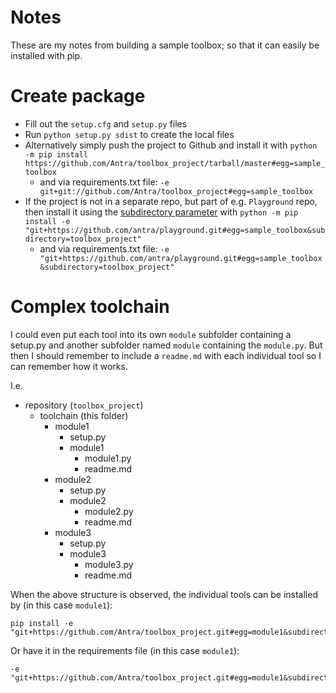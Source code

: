 # Notes
These are my notes from building a sample toolbox; so that it can easily be installed with pip.

# Create package
- Fill out the `setup.cfg` and `setup.py` files
- Run `python setup.py sdist` to create the local files
- Alternatively simply push the project to Github and install it with `python -m pip install https://github.com/Antra/toolbox_project/tarball/master#egg=sample_toolbox`
  - and via requirements.txt file: `-e git+git://github.com/Antra/toolbox_project#egg=sample_toolbox`
- If the project is not in a separate repo, but part of e.g. `Playground` repo, then install it using the [subdirectory parameter](https://pip.pypa.io/en/latest/cli/pip_install/) with `python -m pip install -e "git+https://github.com/antra/playground.git#egg=sample_toolbox&subdirectory=toolbox_project"`
  - and via requirements.txt file: `-e "git+https://github.com/antra/playground.git#egg=sample_toolbox&subdirectory=toolbox_project"`


# Complex toolchain
I could even put each tool into its own `module` subfolder containing a setup.py and another subfolder named `module` containing the `module.py`.
But then I should remember to include a `readme.md` with each individual tool so I can remember how it works.

I.e.
- repository (`toolbox_project`)
    - toolchain (this folder)
        - module1
            - setup.py
            - module1
                - module1.py
                - readme.md
        - module2
            - setup.py
            - module2
                - module2.py
                - readme.md
        - module3
            - setup.py
            - module3
                - module3.py
                - readme.md


When the above structure is observed, the individual tools can be installed by (in this case `module1`):
```
pip install -e "git+https://github.com/Antra/toolbox_project.git#egg=module1&subdirectory=toolchain/module1"
```

Or have it in the requirements file (in this case `module1`):
```
-e "git+https://github.com/Antra/toolbox_project.git#egg=module1&subdirectory=toolchain/module1"
```
